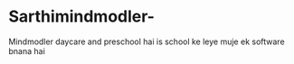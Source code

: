 # Sarthimindmodler-
Mindmodler daycare and preschool hai is school ke leye muje ek software bnana hai
